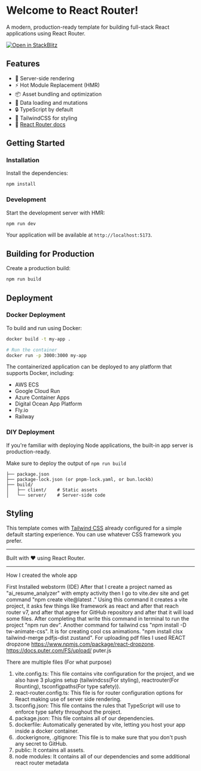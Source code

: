 # Welcome to React Router!

A modern, production-ready template for building full-stack React applications using React Router.

[![Open in StackBlitz](https://developer.stackblitz.com/img/open_in_stackblitz.svg)](https://stackblitz.com/github/remix-run/react-router-templates/tree/main/default)

## Features

- 🚀 Server-side rendering
- ⚡️ Hot Module Replacement (HMR)
- 📦 Asset bundling and optimization
- 🔄 Data loading and mutations
- 🔒 TypeScript by default
- 🎉 TailwindCSS for styling
- 📖 [React Router docs](https://reactrouter.com/)

## Getting Started

### Installation

Install the dependencies:

```bash
npm install
```

### Development

Start the development server with HMR:

```bash
npm run dev
```

Your application will be available at `http://localhost:5173`.

## Building for Production

Create a production build:

```bash
npm run build
```

## Deployment

### Docker Deployment

To build and run using Docker:

```bash
docker build -t my-app .

# Run the container
docker run -p 3000:3000 my-app
```

The containerized application can be deployed to any platform that supports Docker, including:

- AWS ECS
- Google Cloud Run
- Azure Container Apps
- Digital Ocean App Platform
- Fly.io
- Railway

### DIY Deployment

If you're familiar with deploying Node applications, the built-in app server is production-ready.

Make sure to deploy the output of `npm run build`

```
├── package.json
├── package-lock.json (or pnpm-lock.yaml, or bun.lockb)
├── build/
│   ├── client/    # Static assets
│   └── server/    # Server-side code
```

## Styling

This template comes with [Tailwind CSS](https://tailwindcss.com/) already configured for a simple default starting experience. You can use whatever CSS framework you prefer.

---

Built with ❤️ using React Router.

---------------------------------------------------------------------------------------
How I created the whole app

First Installed webstorm (IDE)
After that I create a project named as "ai_resume_analyzer" with empty activity
then I go to vite.dev site and get command "npm create vite@latest ."
Using this command it creates a vite project, it asks few things like framework
as react and after that reach router v7, and after that agree for GitHub repository and after
that it will load some files. After completing that write this command in terminal to run the project
"npm run dev". Another command for tailwind css "npm install -D tw-animate-css". It is for creating cool css animations.
"npm install clsx tailwind-merge pdfjs-dist zustand".
For uploading pdf files I used REACT dropzone https://www.npmjs.com/package/react-dropzone.
https://docs.puter.com/FS/upload/ puter.js 

There are multiple files (For what purpose)
1) vite.config.ts: This file contains vite configuration for the project,
and we also have 3 plugins setup (tailwindcss(For styling), reactrouter(For Rounting), tsconfigpaths(For type safety)).
2) react-router.config.ts: This file is for router configuration options for React making use of server side rendering.
3) tsconfig.json: This file contains the rules that TypeScript will use to enforce type safety throughout the project.
4) package.json: This file contains all of our dependencies.
5) dockerfile: Automatically generated by vite, letting you host your app inside a docker container.
6) .dockerignore, .gitignore: This file is to make sure that you don't push any secret to GitHub.
7) public: It contains all assets.
8) node modules: It contains all of our dependencies and some additional react router metadata 
